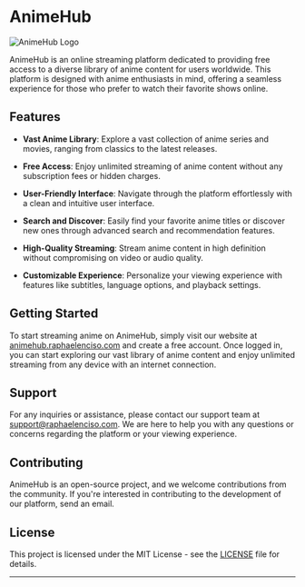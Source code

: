 # AnimeHub

![AnimeHub Logo]([https://example.com/animehub-logo.png](https://raphaelenciso.com/_next/static/media/animahub_thumbnail.4f8cc0e3.png))

AnimeHub is an online streaming platform dedicated to providing free access to a diverse library of anime content for users worldwide. This platform is designed with anime enthusiasts in mind, offering a seamless experience for those who prefer to watch their favorite shows online.

## Features

- **Vast Anime Library**: Explore a vast collection of anime series and movies, ranging from classics to the latest releases.
  
- **Free Access**: Enjoy unlimited streaming of anime content without any subscription fees or hidden charges.
  
- **User-Friendly Interface**: Navigate through the platform effortlessly with a clean and intuitive user interface.
  
- **Search and Discover**: Easily find your favorite anime titles or discover new ones through advanced search and recommendation features.
  
- **High-Quality Streaming**: Stream anime content in high definition without compromising on video or audio quality.
  
- **Customizable Experience**: Personalize your viewing experience with features like subtitles, language options, and playback settings.

## Getting Started

To start streaming anime on AnimeHub, simply visit our website at [animehub.raphaelenciso.com]([www.animehub.com](https://animahub.raphaelenciso.com/)) and create a free account. Once logged in, you can start exploring our vast library of anime content and enjoy unlimited streaming from any device with an internet connection.

## Support

For any inquiries or assistance, please contact our support team at [support@raphaelenciso.com](mailto:support@raphaelenciso.com). We are here to help you with any questions or concerns regarding the platform or your viewing experience.

## Contributing

AnimeHub is an open-source project, and we welcome contributions from the community. If you're interested in contributing to the development of our platform, send an email.

## License

This project is licensed under the MIT License - see the [LICENSE](LICENSE) file for details.

---
